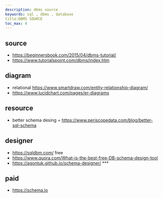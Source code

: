 ```yaml
---
description: dbms source
keywords: sql , dbms , database
title:DBMS SOURCE
toc_max: 4
---
```



## source

* https://beginnersbook.com/2015/04/dbms-tutorial/
* https://www.tutorialspoint.com/dbms/index.htm


## diagram

* relational https://www.smartdraw.com/entity-relationship-diagram/
* https://www.lucidchart.com/pages/er-diagrams


## resource

* better schema desing = https://www.periscopedata.com/blog/better-sql-schema

## designer

* https://sqldbm.com/ free
* https://www.quora.com/What-is-the-best-free-DB-schema-design-tool
* https://agontuk.github.io/schema-designer/ ***

## paid

* https://schema.io
